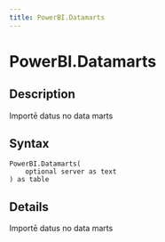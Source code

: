 ```yaml
---
title: PowerBI.Datamarts
---
```


# PowerBI.Datamarts


## Description

Importē datus no data marts


## Syntax

```powerquery
PowerBI.Datamarts(
    optional server as text
) as table
```


## Details

Importē datus no data marts


